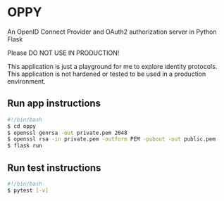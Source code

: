 # OPPY

An OpenID Connect Provider and OAuth2 authorization server in Python Flask

Please DO NOT USE IN PRODUCTION!

This application is just a playground for me to explore identity protocols. This application is not hardened or tested to be used in a production environment.

## Run app instructions

```bash
#!/bin/bash
$ cd oppy
$ openssl genrsa -out private.pem 2048
$ openssl rsa -in private.pem -outform PEM -pubout -out public.pem
$ flask run
```

## Run test instructions

```bash
#!/bin/bash
$ pytest [-v]
```
